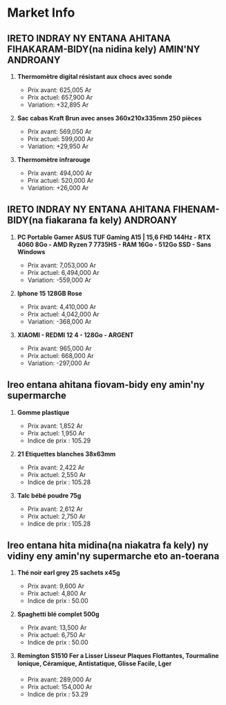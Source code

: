 # Market Info

## IRETO INDRAY NY ENTANA AHITANA FIHAKARAM-BIDY(na nidina kely) AMIN'NY ANDROANY

1. **Thermomètre digital résistant aux chocs avec sonde**
   - Prix avant: 625,005 Ar
   - Prix actuel: 657,900 Ar
   - Variation: +32,895 Ar

2. **Sac cabas Kraft Brun avec anses 360x210x335mm 250 pièces**
   - Prix avant: 569,050 Ar
   - Prix actuel: 599,000 Ar
   - Variation: +29,950 Ar

3. **Thermomètre infrarouge**
   - Prix avant: 494,000 Ar
   - Prix actuel: 520,000 Ar
   - Variation: +26,000 Ar

## IRETO INDRAY NY ENTANA AHITANA FIHENAM-BIDY(na fiakarana fa kely) ANDROANY

1. **PC Portable Gamer ASUS TUF Gaming A15 | 15,6 FHD 144Hz - RTX 4060 8Go - AMD Ryzen 7 7735HS - RAM 16Go - 512Go SSD - Sans Windows**
   - Prix avant: 7,053,000 Ar
   - Prix actuel: 6,494,000 Ar
   - Variation: -559,000 Ar

2. **Iphone 15 128GB Rose**
   - Prix avant: 4,410,000 Ar
   - Prix actuel: 4,042,000 Ar
   - Variation: -368,000 Ar

3. **XIAOMI - REDMI 12 4 - 128Go - ARGENT**
   - Prix avant: 965,000 Ar
   - Prix actuel: 668,000 Ar
   - Variation: -297,000 Ar

## Ireo entana ahitana fiovam-bidy eny amin'ny supermarche

1. **Gomme plastique**
   - Prix avant: 1,852 Ar
   - Prix actuel: 1,950 Ar
   - Indice de prix : 105.29

2. **21 Etiquettes blanches 38x63mm**
   - Prix avant: 2,422 Ar
   - Prix actuel: 2,550 Ar
   - Indice de prix : 105.28

3. **Talc bébé poudre 75g**
   - Prix avant: 2,612 Ar
   - Prix actuel: 2,750 Ar
   - Indice de prix : 105.28

## Ireo entana hita midina(na niakatra fa kely) ny vidiny eny amin'ny supermarche eto an-toerana

1. **Thé noir earl grey 25 sachets x45g**
   - Prix avant: 9,600 Ar
   - Prix actuel: 4,800 Ar
   - Indice de prix : 50.00

2. **Spaghetti blé complet 500g**
   - Prix avant: 13,500 Ar
   - Prix actuel: 6,750 Ar
   - Indice de prix : 50.00

3. **Remington S1510 Fer a Lisser Lisseur Plaques Flottantes, Tourmaline Ionique, Céramique, Antistatique, Glisse Facile, Lger**
   - Prix avant: 289,000 Ar
   - Prix actuel: 154,000 Ar
   - Indice de prix : 53.29

